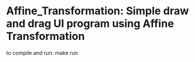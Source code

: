 # Affine_Transformation: Simple draw and drag UI program using Affine Transformation

to compile and run:
make run